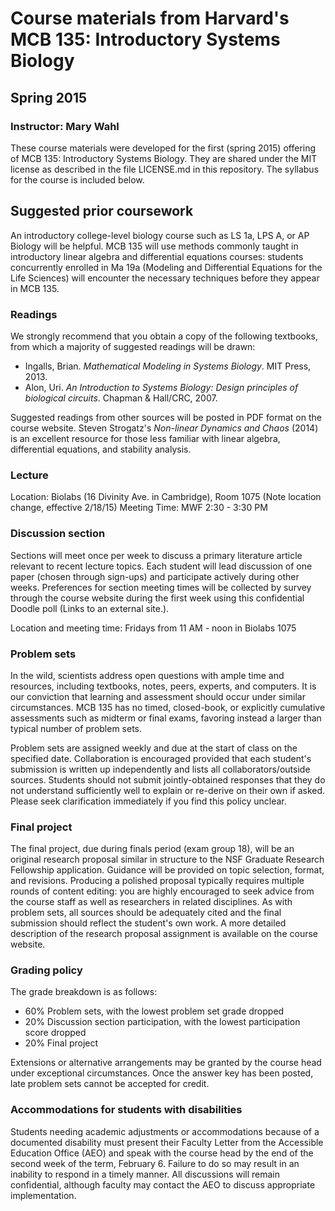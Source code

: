 # Course materials from Harvard's MCB 135: Introductory Systems Biology
## Spring 2015
### Instructor: Mary Wahl

These course materials were developed for the first (spring 2015) offering of MCB 135: Introductory Systems Biology. They are shared under the MIT license as described in the file LICENSE.md in this repository. The syllabus for the course is included below.

## Suggested prior coursework
An introductory college-level biology course such as LS 1a, LPS A, or AP Biology will be helpful. MCB 135 will use methods commonly taught in introductory linear algebra and differential equations courses: students concurrently enrolled in Ma 19a (Modeling and Differential Equations for the Life Sciences) will encounter the necessary techniques before they appear in MCB 135.

### Readings
We strongly recommend that you obtain a copy of the following textbooks, from which a majority of suggested readings will be drawn:

- Ingalls, Brian. *Mathematical Modeling in Systems Biology*. MIT Press, 2013.
- Alon, Uri. *An Introduction to Systems Biology: Design principles of biological circuits*. Chapman & Hall/CRC, 2007.

Suggested readings from other sources will be posted in PDF format on the course website. Steven Strogatz's *Non-linear Dynamics and Chaos* (2014) is an excellent resource for those less familiar with linear algebra, differential equations, and stability analysis.

### Lecture 
Location: Biolabs (16 Divinity Ave. in Cambridge), Room 1075 (Note location change, effective 2/18/15)
Meeting Time: MWF 2:30 - 3:30 PM

### Discussion section 
Sections will meet once per week to discuss a primary literature article relevant to recent lecture topics. Each student will lead discussion of one paper (chosen through sign-ups) and participate actively during other weeks. Preferences for section meeting times will be collected by survey through the course website during the first week using this confidential Doodle poll (Links to an external site.).

Location and meeting time: Fridays from 11 AM - noon in Biolabs 1075

### Problem sets
In the wild, scientists address open questions with ample time and resources, including textbooks, notes, peers, experts, and computers. It is our conviction that learning and assessment should occur under similar circumstances. MCB 135 has no timed, closed-book, or explicitly cumulative assessments such as midterm or final exams, favoring instead a larger than typical number of problem sets.

Problem sets are assigned weekly and due at the start of class on the specified date. Collaboration is encouraged provided that each student's submission is written up independently and lists all collaborators/outside sources. Students should not submit jointly-obtained responses that they do not understand sufficiently well to explain or re-derive on their own if asked. Please seek clarification immediately if you find this policy unclear.

### Final project
The final project, due during finals period (exam group 18), will be an original research proposal similar in structure to the NSF Graduate Research Fellowship application. Guidance will be provided on topic selection, format, and revisions. Producing a polished proposal typically requires multiple rounds of content editing: you are highly encouraged to seek advice from the course staff as well as researchers in related disciplines. As with problem sets, all sources should be adequately cited and the final submission should reflect the student's own work. A more detailed description of the research proposal assignment is available on the course website.

### Grading policy
The grade breakdown is as follows:

- 60% Problem sets, with the lowest problem set grade dropped
- 20% Discussion section participation, with the lowest participation score dropped
- 20% Final project

Extensions or alternative arrangements may be granted by the course head under exceptional circumstances. Once the answer key has been posted, late problem sets cannot be accepted for credit.

### Accommodations for students with disabilities
Students needing academic adjustments or accommodations because of a documented disability must present their Faculty Letter from the Accessible Education Office (AEO) and speak with the course head by the end of the second week of the term, February 6. Failure to do so may result in an inability to respond in a timely manner. All discussions will remain confidential, although faculty may contact the AEO to discuss appropriate implementation.
